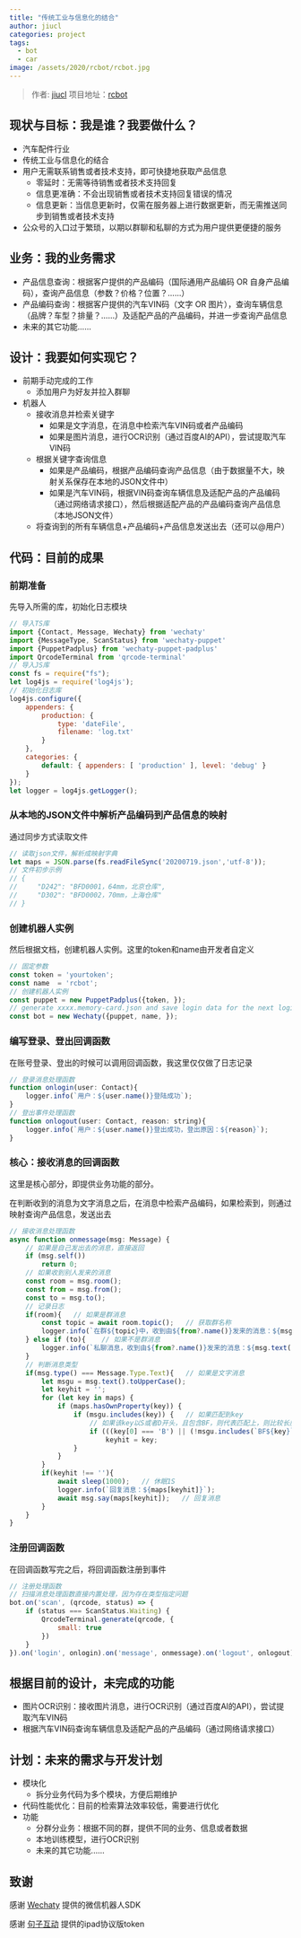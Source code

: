 ```yaml
---
title: "传统工业与信息化的结合"
author: jiucl
categories: project
tags:
  - bot
  - car
image: /assets/2020/rcbot/rcbot.jpg
---
```


> 作者: [jiucl](https://github.com/jiucl/)
> 项目地址：[rcbot](https://github.com/jiucl/rcbot)
<!--more-->

## 现状与目标：我是谁？我要做什么？

* 汽车配件行业
* 传统工业与信息化的结合
* 用户无需联系销售或者技术支持，即可快捷地获取产品信息
  * 零延时：无需等待销售或者技术支持回复
  * 信息更准确：不会出现销售或者技术支持回复错误的情况
  * 信息更新：当信息更新时，仅需在服务器上进行数据更新，而无需推送同步到销售或者技术支持
* 公众号的入口过于繁琐，以期以群聊和私聊的方式为用户提供更便捷的服务

## 业务：我的业务需求

* 产品信息查询：根据客户提供的产品编码（国际通用产品编码 OR 自身产品编码），查询产品信息（参数？价格？位置？......）
* 产品编码查询：根据客户提供的汽车VIN码（文字 OR 图片），查询车辆信息（品牌？车型？排量？......）及适配产品的产品编码，并进一步查询产品信息
* 未来的其它功能......

## 设计：我要如何实现它？

* 前期手动完成的工作
  * 添加用户为好友并拉入群聊
* 机器人
  * 接收消息并检索关键字
    * 如果是文字消息，在消息中检索汽车VIN码或者产品编码
    * 如果是图片消息，进行OCR识别（通过百度AI的API），尝试提取汽车VIN码
  * 根据关键字查询信息
    * 如果是产品编码，根据产品编码查询产品信息（由于数据量不大，映射关系保存在本地的JSON文件中）
    * 如果是汽车VIN码，根据VIN码查询车辆信息及适配产品的产品编码（通过网络请求接口），然后根据适配产品的产品编码查询产品信息（本地JSON文件）
  * 将查询到的所有车辆信息+产品编码+产品信息发送出去（还可以@用户）

## 代码：目前的成果

### 前期准备

先导入所需的库，初始化日志模块

```js
// 导入TS库
import {Contact, Message, Wechaty} from 'wechaty'
import {MessageType, ScanStatus} from 'wechaty-puppet'
import {PuppetPadplus} from 'wechaty-puppet-padplus'
import QrcodeTerminal from 'qrcode-terminal'
// 导入JS库
const fs = require("fs");
let log4js = require('log4js');
// 初始化日志库
log4js.configure({
    appenders: {
        production: {
            type: 'dateFile',
            filename: 'log.txt'
        }
    },
    categories: {
        default: { appenders: [ 'production' ], level: 'debug' }
    }
});
let logger = log4js.getLogger();
```

### 从本地的JSON文件中解析产品编码到产品信息的映射

通过同步方式读取文件

```js
// 读取json文件，解析成映射字典
let maps = JSON.parse(fs.readFileSync('20200719.json','utf-8'));
// 文件初步示例
// {
//     "D242": "BFD0001，64mm，北京仓库",
//     "D302": "BFD0002，70mm，上海仓库"
// }
```

### 创建机器人实例

然后根据文档，创建机器人实例。这里的token和name由开发者自定义

```js
// 固定参数
const token = 'yourtoken';
const name  = 'rcbot';
// 创建机器人实例
const puppet = new PuppetPadplus({token, });
// generate xxxx.memory-card.json and save login data for the next login
const bot = new Wechaty({puppet, name, });
```

### 编写登录、登出回调函数

在账号登录、登出的时候可以调用回调函数，我这里仅仅做了日志记录

```js
// 登录消息处理函数
function onlogin(user: Contact){
    logger.info(`用户：${user.name()}登陆成功`);
}
// 登出事件处理函数
function onlogout(user: Contact, reason: string){
    logger.info(`用户：${user.name()}登出成功，登出原因：${reason}`);
}
```

### 核心：接收消息的回调函数

这里是核心部分，即提供业务功能的部分。

在判断收到的消息为文字消息之后，在消息中检索产品编码，如果检索到，则通过映射查询产品信息，发送出去

```js
// 接收消息处理函数
async function onmessage(msg: Message) {
    // 如果是自己发出去的消息，直接返回
    if (msg.self())
        return 0;
    // 如果收到别人发来的消息
    const room = msg.room();
    const from = msg.from();
    const to = msg.to();
    // 记录日志
    if(room){   // 如果是群消息
        const topic = await room.topic();   // 获取群名称
        logger.info(`在群${topic}中，收到由${from?.name()}发来的消息：${msg.text()}`);
    } else if (to){    // 如果不是群消息
        logger.info(`私聊消息，收到由${from?.name()}发来的消息：${msg.text()}`);
    }
    // 判断消息类型
    if(msg.type() === Message.Type.Text){   // 如果是文字消息
        let msgu = msg.text().toUpperCase();
        let keyhit = '';
        for (let key in maps) {
            if (maps.hasOwnProperty(key)) {
                if (msgu.includes(key)) {   // 如果匹配到key
                    // 如果该key以S或者D开头，且包含BF，则代表匹配上，则比较长度
                    if (((key[0] === 'B') || (!msgu.includes(`BF${key}`))) && (keyhit.length < key.length))
                        keyhit = key;
                }
            }
        }
        if(keyhit !== ''){
            await sleep(1000);   // 休眠1S
            logger.info(`回复消息：${maps[keyhit]}`);
            await msg.say(maps[keyhit]);   // 回复消息
        }
    }
}
```

### 注册回调函数

在回调函数写完之后，将回调函数注册到事件

```js
// 注册处理函数
// 扫描消息处理函数直接内置处理，因为存在类型指定问题
bot.on('scan', (qrcode, status) => {
    if (status === ScanStatus.Waiting) {
        QrcodeTerminal.generate(qrcode, {
            small: true
        })
    }
}).on('login', onlogin).on('message', onmessage).on('logout', onlogout).start();

```

## 根据目前的设计，未完成的功能

* 图片OCR识别：接收图片消息，进行OCR识别（通过百度AI的API），尝试提取汽车VIN码
* 根据汽车VIN码查询车辆信息及适配产品的产品编码（通过网络请求接口）

## 计划：未来的需求与开发计划

* 模块化
  * 拆分业务代码为多个模块，方便后期维护
* 代码性能优化：目前的检索算法效率较低，需要进行优化
* 功能
  * 分群分业务：根据不同的群，提供不同的业务、信息或者数据
  * 本地训练模型，进行OCR识别
  * 未来的其它功能......

## 致谢

感谢 [Wechaty](https://wechaty.js.org/) 提供的微信机器人SDK

感谢 [句子互动](https://www.juzibot.com/) 提供的ipad协议版token
